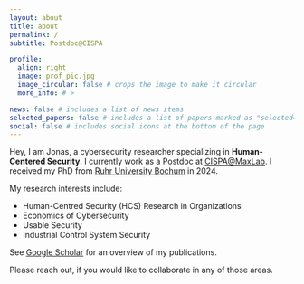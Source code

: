 ```yaml
---
layout: about
title: about
permalink: /
subtitle: Postdoc@CISPA

profile:
  align: right
  image: prof_pic.jpg
  image_circular: false # crops the image to make it circular
  more_info: # >

news: false # includes a list of news items
selected_papers: false # includes a list of papers marked as "selected={true}"
social: false # includes social icons at the bottom of the page
---
```


Hey, I am Jonas, a cybersecurity researcher specializing in __Human-Centered Security__. I currently work as a Postdoc at [CISPA](https://cispa.de/en)[@MaxLab](https://group.cispa.io/golla). I received my PhD from [Ruhr University Bochum](https://informatik.rub.de/en/) in 2024.

My research interests include:
* Human-Centred Security (HCS) Research in Organizations
* Economics of Cybersecurity
* Usable Security
* Industrial Control System Security

See [Google Scholar](https://scholar.google.com/citations?user=UvcKg4kAAAAJ) for an overview of my publications.

Please reach out, if you would like to collaborate in any of those areas.